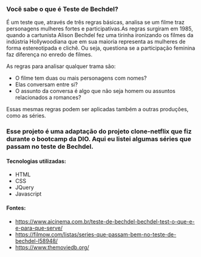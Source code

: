 ### Você sabe o que é Teste de Bechdel?

É um teste que, através de três regras básicas, analisa se um filme traz personagens mulheres fortes e participativas.As regras surgiram em 1985, quando a cartunista Alison Bechdel fez uma tirinha ironizando os filmes da indústria Hollywoodiana que em sua maioria representa as mulheres de forma estereotipada e clichê. Ou seja, questiona se a participação feminina faz diferença no enredo de filmes. 

As regras para analisar qualquer trama são:

- O filme tem duas ou mais personagens com nomes?
- Elas conversam entre si?
- O assunto da conversa é algo que não seja homem ou assuntos relacionados a romances?

Essas mesmas regras podem ser aplicadas também a outras produções, como as séries. 

### Esse projeto é uma adaptação do projeto clone-netflix que fiz durante o bootcamp da DIO. Aqui eu listei algumas séries que passam no teste de Bechdel.

#### Tecnologias utilizadas:

- HTML
- CSS
- JQuery
- Javascript

#### Fontes:
- https://www.aicinema.com.br/teste-de-bechdel-bechdel-test-o-que-e-e-para-que-serve/
- https://filmow.com/listas/series-que-passam-bem-no-teste-de-bechdel-l58948/
- https://www.themoviedb.org/






